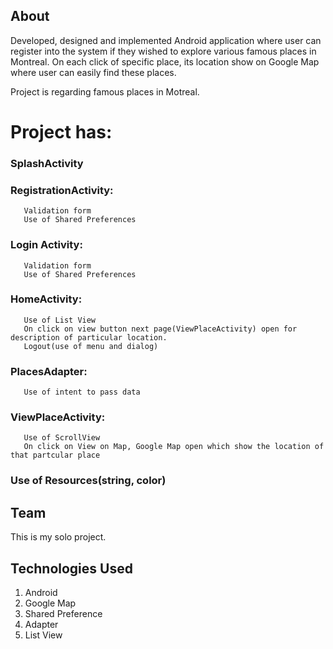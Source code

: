 ## About

Developed, designed and implemented Android application where user can register into the system if they wished to explore various famous places in Montreal. On each click of specific place, its location show on Google Map where user can easily find these places.

Project is regarding famous places in Motreal.

# Project has:

### SplashActivity

### RegistrationActivity: 
       Validation form
       Use of Shared Preferences

### Login Activity:
       Validation form
       Use of Shared Preferences

### HomeActivity:
       Use of List View
       On click on view button next page(ViewPlaceActivity) open for description of particular location.
       Logout(use of menu and dialog)

### PlacesAdapter:
       Use of intent to pass data

### ViewPlaceActivity:
       Use of ScrollView
       On click on View on Map, Google Map open which show the location of that partcular place

### Use of Resources(string, color)


## Team

This is my solo project.


## Technologies Used

1. Android
2. Google Map
3. Shared Preference
4. Adapter
5. List View

